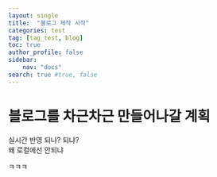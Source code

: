 ```yaml
---
layout: single
title:  "블로그 제작 시작"
categories: test
tag: [tag_test, blog]
toc: true
author_profile: false
sidebar:
    nav: "docs"
search: true #true, false
---
```


# 블로그를 차근차근 만들어나갈 계획
실시간 반영 되나?
되냐?  
왜 로컬에선 안되냐

ㅋㅋㅋ
